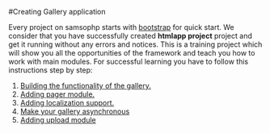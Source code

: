 #Creating Gallery application

Every project on samsophp starts with [bootstrap](https://github.com/samsonos/htmlapp) for quick start. We consider that you have successfully created **htmlapp project** project and get it running without any errors and notices.
This is a training project which will show you all the opportunities of the framework and teach you how to work with main modules. 
For successful learning you have to follow this instructions step by step:

1. [Building the functionality of the gallery.](/blob/master/docs/functional.md)
2. [Adding pager module.](/blob/master/docs/pager.md)
3. [Adding localization support.](/blob/master/docs/i18n.md)
4. [Make your gallery asynchronous](blob/master/docs/async.md)
5. [Adding upload module](/blob/master/docs/upload.md)